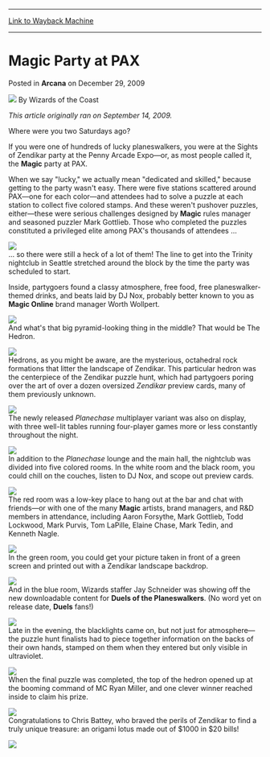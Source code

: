 
---
[Link to Wayback Machine](https://web.archive.org/web/20211205150015/https://magic.wizards.com/en/articles/archive/arcana/magic-party-pax-2009-12-29)

[_metadata_:author]:- "Wizards of the Coast"
[_metadata_:description]:- "This article originally ran on September 14, 2009. Where were you two Saturdays ago?If you were one of hundreds of lucky planeswalkers, you were at the Sights of Zendikar party at the Penny Arcade Expo—or, as most people called it, the Magic party at PAX.When we say `lucky,` we actually mean `dedicated and skilled,` because getting to the party wasn't easy. There were five"
[_metadata_:generator]:- "Drupal 7 (http://drupal.org)"
[_metadata_:node]:- "654811"
[_metadata_:publish_date]:- "2009-12-29"
[_metadata_:source]:- "div-main-content"
[_metadata_:title]:- "Magic Party at PAX"
[_metadata_:wayback_capture_timestamp]:- "2021-12-05 15:00:15"
[_metadata_:wayback_raw_url]:- "https://web.archive.org/web/20211205150015id_/https://magic.wizards.com/en/articles/archive/arcana/magic-party-pax-2009-12-29"
[_metadata_:wayback_url]:- "https://magic.wizards.com/en/articles/archive/arcana/magic-party-pax-2009-12-29"
---


Magic Party at PAX
==================



 Posted in **Arcana**
 on December 29, 2009 






![](https://media.magic.wizards.com/styles/auth_small/public/images/person/wizards_author.jpg)
By Wizards of the Coast











*This article originally ran on September 14, 2009.*


Where were you two Saturdays ago?

If you were one of hundreds of lucky planeswalkers, you were at the Sights of Zendikar party at the Penny Arcade Expo—or, as most people called it, the **Magic** party at PAX.

When we say "lucky," we actually mean "dedicated and skilled," because getting to the party wasn't easy. There were five stations scattered around PAX—one for each color—and attendees had to solve a puzzle at each station to collect five colored stamps. And these weren't pushover puzzles, either—these were serious challenges designed by **Magic** rules manager and seasoned puzzler Mark Gottlieb. Those who completed the puzzles constituted a privileged elite among PAX's thousands of attendees ...

![](https://media.magic.wizards.com/image_legacy_migration/mtg/images/daily/arcana/276_DSC1978.jpg)  
... so there were still a heck of a lot of them! The line to get into the Trinity nightclub in Seattle stretched around the block by the time the party was scheduled to start.

Inside, partygoers found a classy atmosphere, free food, free planeswalker-themed drinks, and beats laid by DJ Nox, probably better known to you as **Magic Online** brand manager Worth Wollpert.

![](https://media.magic.wizards.com/image_legacy_migration/mtg/images/daily/arcana/276_DSC2092.jpg)  
And what's that big pyramid-looking thing in the middle? That would be The Hedron.

![](https://media.magic.wizards.com/image_legacy_migration/mtg/images/daily/arcana/276_DSC2012.jpg)  
Hedrons, as you might be aware, are the mysterious, octahedral rock formations that litter the landscape of Zendikar. This particular hedron was the centerpiece of the Zendikar puzzle hunt, which had partygoers poring over the art of over a dozen oversized *Zendikar* preview cards, many of them previously unknown.

![](https://media.magic.wizards.com/image_legacy_migration/mtg/images/daily/arcana/276_DSC2159.jpg)  
The newly released *Planechase* multiplayer variant was also on display, with three well-lit tables running four-player games more or less constantly throughout the night.

![](https://media.magic.wizards.com/image_legacy_migration/mtg/images/daily/arcana/276_DSC2065.jpg)  
In addition to the *Planechase* lounge and the main hall, the nightclub was divided into five colored rooms. In the white room and the black room, you could chill on the couches, listen to DJ Nox, and scope out preview cards. 

![](https://media.magic.wizards.com/image_legacy_migration/mtg/images/daily/arcana/276_DSC2202.jpg)  
The red room was a low-key place to hang out at the bar and chat with friends—or with one of the many **Magic** artists, brand managers, and R&D members in attendance, including Aaron Forsythe, Mark Gottlieb, Todd Lockwood, Mark Purvis, Tom LaPille, Elaine Chase, Mark Tedin, and Kenneth Nagle.

![](https://media.magic.wizards.com/image_legacy_migration/mtg/images/daily/arcana/276_DSC2085.jpg)  
In the green room, you could get your picture taken in front of a green screen and printed out with a Zendikar landscape backdrop.

![](https://media.magic.wizards.com/image_legacy_migration/mtg/images/daily/arcana/276_DSC2137.jpg)  
And in the blue room, Wizards staffer Jay Schneider was showing off the new downloadable content for **Duels of the Planeswalkers**. (No word yet on release date, **Duels** fans!)

![](https://media.magic.wizards.com/image_legacy_migration/mtg/images/daily/arcana/276_DSC2125.jpg)  
Late in the evening, the blacklights came on, but not just for atmosphere—the puzzle hunt finalists had to piece together information on the backs of their own hands, stamped on them when they entered but only visible in ultraviolet.

![](https://media.magic.wizards.com/image_legacy_migration/mtg/images/daily/arcana/276_DSC2210.jpg)  
When the final puzzle was completed, the top of the hedron opened up at the booming command of MC Ryan Miller, and one clever winner reached inside to claim his prize.

![](https://media.magic.wizards.com/image_legacy_migration/mtg/images/daily/arcana/276_DSC2270.jpg)  
Congratulations to Chris Battey, who braved the perils of Zendikar to find a truly unique treasure: an origami lotus made out of $1000 in $20 bills!

![](https://media.magic.wizards.com/image_legacy_migration/mtg/images/daily/arcana/276_DSC2317.jpg)  






